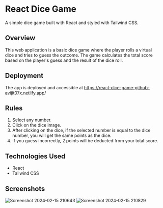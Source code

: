 # React Dice Game

A simple dice game built with React and styled with Tailwind CSS.

## Overview

This web application is a basic dice game where the player rolls a virtual dice and tries to guess the outcome. The game calculates the total score based on the player's guess and the result of the dice roll.

## Deployment

The app is deployed and accessible at https://react-dice-game-github-avijit07x.netlify.app/

## Rules

1. Select any number.
2. Click on the dice image.
3. After clicking on the dice, if the selected number is equal to the dice number, you will get the same points as the dice.
4. If you guess incorrectly, 2 points will be deducted from your total score.

## Technologies Used

- React
- Tailwind CSS

## Screenshots
![Screenshot 2024-02-15 210643](https://github.com/Avijit07x/React-Dice-Game/assets/154034057/186f7399-3fcb-4d88-bd74-7edf004fda31)
![Screenshot 2024-02-15 210829](https://github.com/Avijit07x/React-Dice-Game/assets/154034057/17e4fe1d-ccac-498f-9b22-fae94d20c819)
